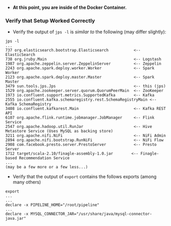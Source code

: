 * **At this point, you are inside of the Docker Container.**

### Verify that Setup Worked Correctly
* Verify the output of `jps -l` is *similar to* the following (may differ slightly):
```
jps -l
...
737 org.elasticsearch.bootstrap.Elasticsearch           <-- ElasticSearch
738 org.jruby.Main                                      <-- Logstash
1987 org.apache.zeppelin.server.ZeppelinServer          <-- Zeppelin
2243 org.apache.spark.deploy.worker.Worker              <-- Spark Worker
2123 org.apache.spark.deploy.master.Master              <-- Spark Master
3479 sun.tools.jps.Jps                                  <-- this (jps)
1529 org.apache.zookeeper.server.quorum.QuorumPeerMain  <-- ZooKeeper
1973 io.confluent.support.metrics.SupportedKafka        <-- Kafka
2555 io.confluent.kafka.schemaregistry.rest.SchemaRegistryMain <-- Kafka SchemaRegistry
3408 io.confluent.kafkarest.Main                        <-- Kafka REST API
6107 org.apache.flink.runtime.jobmanager.JobManager     <-- Flink Service
2547 org.apache.hadoop.util.RunJar                      <-- Hive Metastore Service (Uses MySQL as backing store)
3211 org.apache.nifi.NiFi                               <-- NiFi Admin
2894 org.apache.nifi.bootstrap.RunNiFi                  <-- NiFi Flow
2908 com.facebook.presto.server.PrestoServer            <-- Presto Server
1712 target/scala-2.10/finagle-assembly-1.0.jar        <-- Finagle-based Recommendation Service
...
(may be a few more or a few less...)
```
* Verify that the output of `export` contains the follows exports (among many others)
```
export
...
...
declare -x PIPELINE_HOME="/root/pipeline"
...
declare -x MYSQL_CONNECTOR_JAR="/usr/share/java/mysql-connector-java.jar"
```